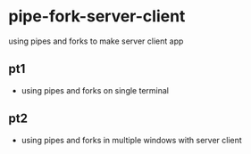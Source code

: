# pipe-fork-server-client
using pipes and forks to make server client app

## pt1
- using pipes and forks on single terminal

## pt2
- using pipes and forks in multiple windows with server client
